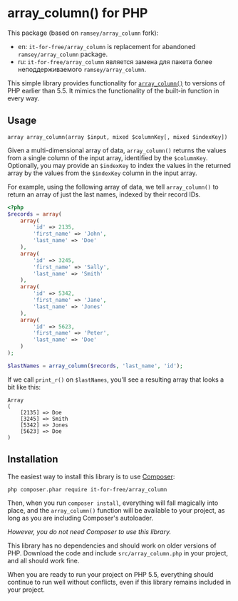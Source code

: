 # array_column() for PHP

This package (based on `ramsey/array_column` fork):

* en: `it-for-free/array_column` is replacement for abandoned `ramsey/array_column` package.
* ru: `it-for-free/array_column` является замена для пакета  более неподдерживаемого `ramsey/array_column`.


This simple library provides functionality for [`array_column()`](http://php.net/array_column)
to versions of PHP earlier than 5.5. It mimics the functionality of the built-in
function in every way.


## Usage

```
array array_column(array $input, mixed $columnKey[, mixed $indexKey])
```

Given a multi-dimensional array of data, `array_column()` returns the values
from a single column of the input array, identified by the `$columnKey`.
Optionally, you may provide an `$indexKey` to index the values in the returned
array by the values from the `$indexKey` column in the input array.

For example, using the following array of data, we tell `array_column()` to
return an array of just the last names, indexed by their record IDs.

``` php
<?php
$records = array(
    array(
        'id' => 2135,
        'first_name' => 'John',
        'last_name' => 'Doe'
    ),
    array(
        'id' => 3245,
        'first_name' => 'Sally',
        'last_name' => 'Smith'
    ),
    array(
        'id' => 5342,
        'first_name' => 'Jane',
        'last_name' => 'Jones'
    ),
    array(
        'id' => 5623,
        'first_name' => 'Peter',
        'last_name' => 'Doe'
    )
);

$lastNames = array_column($records, 'last_name', 'id');
```

If we call `print_r()` on `$lastNames`, you'll see a resulting array that looks
a bit like this:

``` text
Array
(
    [2135] => Doe
    [3245] => Smith
    [5342] => Jones
    [5623] => Doe
)
```


## Installation

The easiest way to install this library is to use [Composer](https://getcomposer.org/):

```
php composer.phar require it-for-free/array_column
```

Then, when you run `composer install`, everything will fall magically into place,
and the `array_column()` function will be available to your project, as long as
you are including Composer's autoloader.

_However, you do not need Composer to use this library._

This library has no dependencies and should work on older versions of PHP.
Download the code and include `src/array_column.php` in your project, and all
should work fine.

When you are ready to run your project on PHP 5.5, everything should
continue to run well without conflicts, even if this library remains included
in your project.
